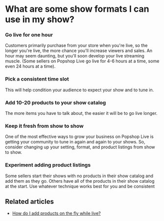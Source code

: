 # What are some show formats I can use in my show?

### Go live for one hour

Customers primarily purchase from your store when you're live, so the longer you're live, the more chance you'll increase viewers and sales. An hour may seem daunting, but you'll soon develop your live streaming muscle. (Some sellers on Popshop Live go live for 4-6 hours at a time, some even 24 hours at a time).

### Pick a consistent time slot

This will help condition your audience to expect your show and to tune in.

### Add 10-20 products to your show catalog

The more items you have to talk about, the easier it will be to go live longer.

### Keep it fresh from show to show

One of the most effective ways to grow your business on Popshop Live is getting your community to tune in again and again to your shows. So, consider changing up your setting, format, and product listings from show to show.

### Experiment adding product listings

Some sellers start their shows with no products in their show catalog and add them as they go. Others have all of the products in their show catalog at the start. Use whatever technique works best for you and be consistent

## Related articles

* [How do I add products on the fly while live?](https://jamble.gitbook.io/popshop-live/hosting-and-after-your-show/how-do-i-add-products-on-the-fly-while-live)
